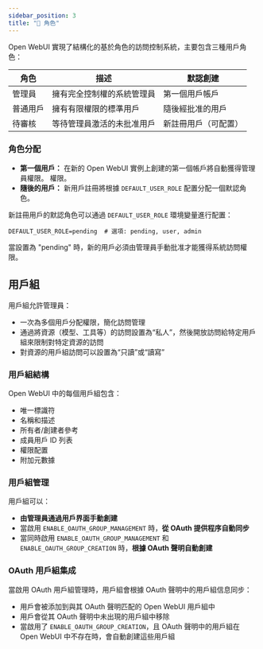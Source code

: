 ```yaml
---
sidebar_position: 3
title: "🔑 角色"
---
```


Open WebUI 實現了結構化的基於角色的訪問控制系統，主要包含三種用戶角色：

| **角色**      | **描述**                                           | **默認創建**                     |
|---------------|---------------------------------------------------|----------------------------------|
| 管理員        | 擁有完全控制權的系統管理員                         | 第一個用戶帳戶                   |
| 普通用戶      | 擁有有限權限的標準用戶                             | 隨後經批准的用戶                 |
| 待審核        | 等待管理員激活的未批准用戶                         | 新註冊用戶（可配置）              |

### 角色分配

* **第一個用戶：** 在新的 Open WebUI 實例上創建的第一個帳戶將自動獲得管理員權限。
  權限。
* **隨後的用戶：** 新用戶註冊將根據 `DEFAULT_USER_ROLE` 配置分配一個默認角色。

新註冊用戶的默認角色可以通過 `DEFAULT_USER_ROLE` 環境變量進行配置：

```.dotenv
DEFAULT_USER_ROLE=pending  # 選項: pending, user, admin
```

當設置為 "pending" 時，新的用戶必須由管理員手動批准才能獲得系統訪問權限。

## 用戶組

用戶組允許管理員：
* 一次為多個用戶分配權限，簡化訪問管理
* 通過將資源（模型、工具等）的訪問設置為“私人”，然後開放訪問給特定用戶組來限制對特定資源的訪問
* 對資源的用戶組訪問可以設置為“只讀”或“讀寫”

### 用戶組結構

Open WebUI 中的每個用戶組包含：

* 唯一標識符
* 名稱和描述
* 所有者/創建者參考
* 成員用戶 ID 列表
* 權限配置
* 附加元數據

### 用戶組管理

用戶組可以：

* **由管理員通過用戶界面手動創建**
* 當啟用 `ENABLE_OAUTH_GROUP_MANAGEMENT` 時，**從 OAuth 提供程序自動同步**
* 當同時啟用 `ENABLE_OAUTH_GROUP_MANAGEMENT` 和 `ENABLE_OAUTH_GROUP_CREATION` 時，**根據 OAuth 聲明自動創建**

### OAuth 用戶組集成

當啟用 OAuth 用戶組管理時，用戶組會根據 OAuth 聲明中的用戶組信息同步：

* 用戶會被添加到與其 OAuth 聲明匹配的 Open WebUI 用戶組中
* 用戶會從其 OAuth 聲明中未出現的用戶組中移除
* 當啟用了 `ENABLE_OAUTH_GROUP_CREATION`，且 OAuth 聲明中的用戶組在 Open WebUI 中不存在時，會自動創建這些用戶組
